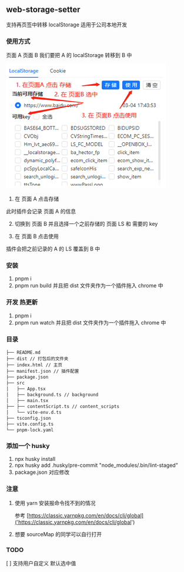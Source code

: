## web-storage-setter

支持再页签中转移 localStorage
适用于公司本地开发

### 使用方式

页面 A 页面 B
我们要把 A 的 localStorage 转移到 B 中

![](src/assets/operation.png)

1. 在 页面 A 点击存储

此时插件会记录 页面 A 的信息

2. 切换到 页面 B 并且选择一个之前存储的 页面 LS 和 需要的 key

3. 在 页面 B 点击使用

插件会把之前记录的 A 的 LS 覆盖到 B 中

### 安装

1. pnpm i
2. pnpm run build 并且把 dist 文件夹作为一个插件拖入 chrome 中

### 开发 热更新

1. pnpm i
2. pnpm run watch 并且把 dist 文件夹作为一个插件拖入 chrome 中

### 目录

```
├── README.md
├── dist // 打包后的文件夹
├── index.html // 主页
├── manifest.json // 插件配置
├── package.json
├── src
│   ├── App.tsx
│   ├── background.ts // background
│   ├── main.tsx
├── ├── contentScript.ts // content_scripts
│   └── vite-env.d.ts
├── tsconfig.json
├── vite.config.ts
└── pnpm-lock.yaml
```

### 添加一个 husky

1. npx husky install
2. npx husky add .husky/pre-commit "node_modules/.bin/lint-staged"
3. package.json 对应修改

### 注意

1. 使用 yarn 安装报命令找不到的情况

   参考 [https://classic.yarnpkg.com/en/docs/cli/global]('https://classic.yarnpkg.com/en/docs/cli/global')

2. 想要 sourceMap 的同学可以自行打开

### TODO

[ ] 支持用户自定义 默认选中值
